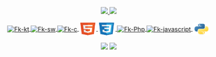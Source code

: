 <div align="center">
  <a href="https://github.com/FalkionTheCorgi">
  <img height="180em" src="https://github-readme-stats.vercel.app/api?username=falkionthecorgi&show_icons=true&theme=dracula&include_all_commits=true&count_private=true"/>
  <img height="180em" src="https://github-readme-stats.vercel.app/api/top-langs/?username=falkionthecorgi&layout=compact&langs_count=7&theme=dracula"/>
<div style="display: inline_block"><br>
  <img align="center" alt="Fk-kt" height="30" width="40" src="https://cdn.jsdelivr.net/gh/devicons/devicon/icons/kotlin/kotlin-original.svg">
  <img align="center" alt="Fk-sw" height="30" width="40" src="https://cdn.jsdelivr.net/gh/devicons/devicon/icons/swift/swift-original.svg">
  <img align="center" alt="Fk-c" height="30" width="40" src="https://cdn.jsdelivr.net/gh/devicons/devicon/icons/c/c-original.svg">
  <img align="center" alt="Fk-HTML" height="30" width="40" src="https://raw.githubusercontent.com/devicons/devicon/master/icons/html5/html5-original.svg">
  <img align="center" alt="Fk-CSS" height="30" width="40" src="https://raw.githubusercontent.com/devicons/devicon/master/icons/css3/css3-original.svg">
  <img align="center" alt="Fk-Php" height="30" width="40" src="https://cdn.jsdelivr.net/gh/devicons/devicon/icons/php/php-original.svg">
  <img align="center" alt="Fk-javascript" height="30" width="40" src="https://cdn.jsdelivr.net/gh/devicons/devicon/icons/javascript/javascript-original.svg">
  <img align="center" alt="Fk-Python" height="30" width="40" src="https://raw.githubusercontent.com/devicons/devicon/master/icons/python/python-original.svg">
</div>

 
<div align="center"><br>
  <a href = "mailto:manollomartinez@gmail.com"><img src="https://img.shields.io/badge/-Gmail-%23333?style=for-the-badge&logo=gmail&logoColor=white" target="_blank"></a>
  <a href="https://www.linkedin.com/in/manollo-martinez-481271154/" target="_blank"><img src="https://img.shields.io/badge/-LinkedIn-%230077B5?style=for-the-badge&logo=linkedin&logoColor=white" target="_blank"></a> 
